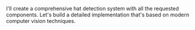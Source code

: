 I'll create a comprehensive hat detection system with all the requested components. Let's build a detailed implementation that's based on modern computer vision techniques.